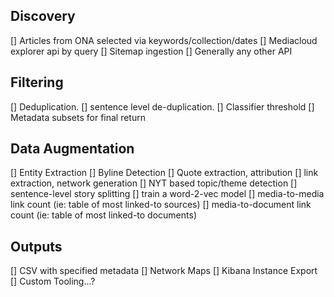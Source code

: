 ## Discovery

[] Articles from ONA selected via keywords/collection/dates
[] Mediacloud explorer api by query
[] Sitemap ingestion
[] Generally any other API 

## Filtering

[] Deduplication. 
[] sentence level de-duplication.
[] Classifier threshold
[] Metadata subsets for final return

## Data Augmentation

[] Entity Extraction
[] Byline Detection
[] Quote extraction, attribution
[] link extraction, network generation
[] NYT based topic/theme detection
[] sentence-level story splitting
[] train a word-2-vec model
[] media-to-media link count (ie: table of most linked-to sources)
[] media-to-document link count (ie: table of most linked-to documents)

## Outputs
[] CSV with specified metadata
[] Network Maps
[] Kibana Instance Export
[] Custom Tooling...?